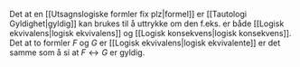 Det at en [[Utsagnslogiske formler fix plz|formel]] er [[Tautologi Gyldighet|gyldig]] kan brukes til å uttrykke om den f.eks. er både [[Logisk ekvivalens|logisk ekvivalens]] og [[Logisk konsekvens|logisk konsekvens]]. Det at to formler $F$ og $G$ er [[Logisk ekvivalens|logisk ekvivalente]] er det samme som å si at $F\leftrightarrow G$ er gyldig. 
